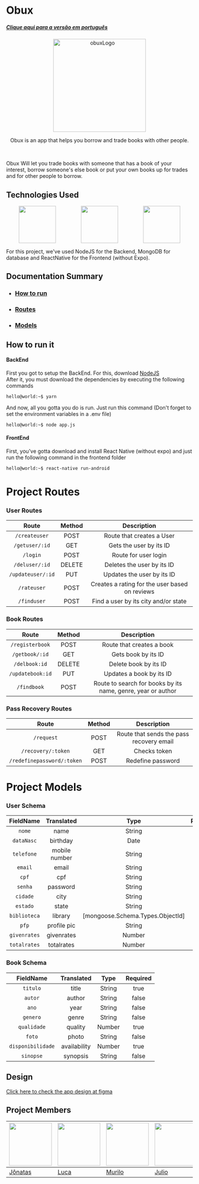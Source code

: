 # Obux
##### [Clique aqui para a versão em português](./readmeStuff/readmeBR.md)


<p align="center" style="display: flex; align-items: center; justify-content: space-around">
  <img src="./readmeStuff/LOGO.png" alt="obuxLogo" width="250">
</p>
<p align="center">Obux is an app that helps you borrow and trade books with other people.</p>
<br/>

Obux Will let you trade books with someone that has a book of your interest, borrow someone's else book or put your own books up for trades and for other people to borrow.
<br/>

## Technologies Used
<p align="center" style="display: flex; align-items: center; justify-content: space-around">
  <img src="./readmeStuff/nodejs_logo.png" width="100">
  <img src="./readmeStuff/mongo_logo.png" width="100">
  <img src="./readmeStuff/rn_logo.png" width="100">
</p>

For this project, we've used NodeJS for the Backend, MongoDB for database and ReactNative for the Frontend (without Expo).
<br/>

## Documentation Summary
* ### [How to run](#how-to-run-it)
* ### [Routes](#project-routes)
* ### [Models](#project-models)

## How to run it
#### BackEnd
First you got to setup the BackEnd. For this, download [NodeJS](https://nodejs.org/en/)
<br/>
After it, you must download the dependencies by executing the following commands

```console
hello@world:~$ yarn
```

And now, all you gotta you do is run. Just run this command (Don't forget to set the environment variables in a .env file)

```console
hello@world:~$ node app.js
```

#### FrontEnd
First, you've gotta download and install React Native (without expo) and just run the following command in the frontend folder

```console
hello@world:~$ react-native run-android
```

# Project Routes

### User Routes
|       Route           |    Method    |                   Description                    |                                                                         
|   :---------------:   | :----------: | :----------------------------------------------: |                                                                           
|  `/createuser`        |    POST      |  Route that creates a User                       |                                                         
|  `/getuser/:id`       |    GET       |  Gets the user by its ID                         |   
|  `/login`             |    POST      |  Route for user login                            |                                                        
|  `/deluser/:id`       |    DELETE    |  Deletes the user by its ID                      |                 
|  `/updateuser/:id`    |    PUT       |  Updates the user by its ID                      |                                                     
|  `/rateuser`          |    POST      |  Creates a rating for the user based on reviews  |
|  `/finduser`          |    POST      |  Find a user by its city and/or state            | 

### Book Routes
|       Route       |    Method    |                                 Description                                  |                                                                                                          
| :--------------:  | :----------: | :--------------------------------------------------------------------------: |                                                                           
|  `/registerbook`  |    POST      |   Route that creates a book                                                  |                                                         
|  `/getbook/:id`   |    GET       |   Gets book by its ID                                                        |   
|  `/delbook:id`    |    DELETE    |   Delete book by its ID                                                      |                                                        
|  `/updatebook:id` |    PUT       |   Updates a book by its ID                                                   |                 
|  `/findbook`      |    POST      |   Route to search for books by its name, genre, year or author               |

### Pass Recovery Routes
|       Route            |    Method    |                                 Description                                  |                                                                                                          
| :--------------:       | :----------: | :--------------------------------------------------------------------------: |                                                                           
|  `/request`            |    POST      |   Route that sends the pass recovery email                                                  |                                                         
|  `/recovery/:token`   |    GET       |   Checks token                                                       |   
|  `/redefinepassword/:token`         |    POST    |   Redefine password                                                      |                                                        

# Project Models

### User Schema
| FieldName  | Translated    | Type                                   | Required | Unique |
|:------------:|:---------------:|:----------------------------------------:|:---------:|:--------:|
| `nome`       | name          | String                                 | true    | false  |
| `dataNasc`   | birthday      | Date                                   | true    | false  |
| `telefone`  | mobile number | String                                 | false   | true   |
| `email`      | email         | String                                 | true    | true   |
| `cpf`        | cpf           | String                                 | true    | true   |
| `senha`      | password      | String                                 | true    | false  |
| `cidade`     | city          | String                                 | true    | false  |
| `estado`     | state         | String                                 | true    | false  |
| `biblioteca` | library       |  \[mongoose\.Schema\.Types\.ObjectId\] | false   | false  |
| `pfp`        | profile pic   | String                                 | false   | false  |
| `givenrates` | givenrates    | Number                                 | false   | false  |
| `totalrates` | totalrates    | Number                                 | false   | false  |


### Book Schema
| FieldName       | Translated   | Type   | Required |
|:-----------------:|:--------------:|:--------:|:---------:|
| `titulo`          | title        | String | true    |
| `autor`           | author       | String | false   |
| `ano`             | year         | String | false   |
| `genero`          | genre        | String | false   |
| `qualidade`       | quality      | Number | true    |
| `foto`            | photo        | String | false   |
| `disponibilidade` | availability | Number | true    |
| `sinopse`         | synopsis     | String | false   |

## Design
[Click here to check the app design at figma](https://www.figma.com/file/tAH0UaEkDmD9pgSNjInOwj/Untitled?node-id=157%3A177)

## Project Members
| <img src="https://avatars.githubusercontent.com/jonatasfernandespimenta" width=115> | <img src="https://avatars.githubusercontent.com/LucaKmit" width=115> | <img src="https://avatars.githubusercontent.com/murilindo" width=115> | <img src="https://avatars.githubusercontent.com/JulioCelloto" width=115> | <img src="https://avatars.githubusercontent.com/capjackOrigins" width=115> |  
|---|---|---|---|---|
| <a href="https://github.com/jonatasfernandespimenta">Jônatas</a> | <a href="https://github.com/LucaKmit">Luca</a> | <a href="https://github.com/murilindo">Murilo</a> | <a href="https://github.com/JulioCelloto">Julio</a> | <a href="https://github.com/capjackOrigins">Pedro</a> |

